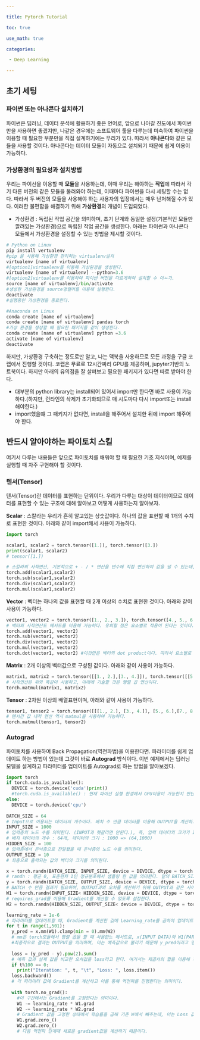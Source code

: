 ```yaml
---

title: Pytorch Tutorial

toc: true

use_math: true

categories:

 - Deep Learning

---
```


## 초기 세팅

### 파이썬 또는 아나콘다 설치하기

파이썬은 딥러닝, 데이터 분석에 활용하기 좋은 언어로, 앞으로 나아갈 진도에서 파이썬만을 사용하면 좋겠지만, 나같은 경우에는 소프트웨어 툴을 다루는데 미숙하여 파이썬을 이용할 때 필요한 부분만을 직접 설계하기에는 무리가 있다. 따라서 **아나콘다**와 같은 모듈을 사용할 것이다. 아나콘다는 데이터 모듈이 자동으로 설치되기 때문에 쉽게 이용이 가능하다. 

### 가상환경의 필요성과 설치방법

우리는 파이선을 이용할 때 **모듈**을 사용하는데, 이때 우리는 해야하는 **작업**에 따라서 각기 다른 버전의 같은 모듈을 불러와야 하는데, 이때마다 파이썬을 다시 세팅할 수는 없다. 따라서 두 버전의 모듈을 사용해야 하는 사용자의 입장에서는 매우 난처해질 수가 있다. 이러한 불편함을 해결하기 위해 **가상환경**의 개념이 도입되었다. 

- 가상환경 : 독립된 작업 공간을 의미하며, 초기 단계와 동일한 설정(기본적인 모듈만 깔려있는 가상환경)으로 독립된 작업 공간을 생성한다. 아래는 파이썬과 아나콘다 모듈에서 가상환경을 설정할 수 있는 방법을 제시할 것이다.

```python
# Python on Linux
pip install vertualenv		
#pip 을 사용해 가상환경 관리하는 virtualenv설치
virtualenv [name of virtualenv]
#[option1]virtualenv를 이용해 가상환경을 생성한다.
virtualenv [name of virtualenv] --python=3.6
#[option2]virtualenv를 이용하여 파이썬 버전을 다르게하여 설치할 수 이ㅛ가.
source [name of virtualenv]/bin/activate
#생성한 가상환경을 source명렬어를 이용해 실행한다.
deactivate
#실행중인 가상환경을 종료한다.
```

```python
#Anaconda on Linux
conda create [name of virtualenv]
conda create [name of virtualenv] pandas torch
#가상 환경을 생성할 때 필요한 패키지를 같이 생성한다.
conda create [name of virtualenv] python =3.6
activate [name of virtualenv]
deactivate
```

하지만, 가상환경 구축하는 정도로만 알고, 나는 맥북을 사용하므로 모든 과정을 구글 코랩에서 진행할 것이다. 코랩은 무료로 12시간짜리 GPU를 제공하며, jupyter기반의 노트북이다. 하지만 아래의 유의점을 잘 살펴보고 필요한 패키지가 있다면 따로 받아야 한다.

- 대부분의 python library는 install되어 있어서 import만 한다면 바로 사용이 가능하다.(하지만, 런타인의 삭제가 초기화되므로 매 시도마다 다시 import또는 install해야한다.)
- import했을떄 그 패키지가 없다면, install을 해주어서 설치한 뒤에 import 해주어야 한다.

## 반드시 알아야하는 파이토치 스킬

여기서 다루는 내용들은 앞으로 파이토치를 배워야 할 때 필요한 기초 지식이며, 예제를 실행할 때 자주 구현해야 할 것이다. 

### 텐서(Tensor)

텐서(Tensor)란 데이터를 표현하는 단위이다. 우리가 다루는 대상이 데이터이므로 데이터를 표현할 수 있는 구조에 대해 알아보고 어떻게 사용하는지 알아보자.

**Scalar** : 스칼라는 우리가 흔히 알고있는 상숫값이다. 하나의 값을 표현할 때 1개의 수치로 표현한 것이다. 아래와 같이 import해서 사용이 가능하다.

```python
import torch

scalar1, scalar2 = torch.tensor([1.]), torch.tensor([3.])
print(scalar1, scalar2)
# tensor([1.])

# 스칼라의 사칙연산, 기본적으로 + - / * 연산을 변수에 직접 연산하여 값을 낼 수 있는데, torch모듈에 내장된 메서드를 사용할 수 있다. 
torch.add(scalar1,scalar2)
torch.sub(scalar1,scalar2)
torch.div(scalar1,scalar2)
torch.mul(scalar1,scalar2)
```

**Vector** : 벡터는 하나의 값을 표현할 때 2개 이상의 수치로 표현한 것이다. 아래와 같이 사용이 가능하다.

```python
vector1, vector2 = torch.tensor([1., 2., 3.]), torch.tensor([4., 5., 6.])
# 벡터의 사칙연산도 메서드를 이용해 가능하다. 유의할 점은 요소별로 적용이 된다는 것이다.
torch.add(vector1, vector2)
torch.sub(vector1, vector2)
torch.div(vector1, vector2)
torch.mul(vector1, vector2)
torch.dot(vector1, vector2)	#이것만은 벡터의 dot product이다. 따라서 요소별로 적용 x
```

**Matrix** : 2개 이상의 벡터값으로 구성된 값이다. 아래와 같이 사용이 가능하다.

```python
matrix1, matrix2 = torch.tensor([[1., 2.],[3., 4.]]), torch.tensor([[5., 6.],[7., 8.]])
# 사칙연산은 위와 똑같이 사용하고, 아래에 기술할 것은 행렬 곱 연산이다. 
torch.matmul(matrix1, matrix2)
```

 **Tensor** : 2차원 이상의 배열표현이며, 아래와 같이 사용이 가능하다.

```python
tensor1, tensor2 = torch.tensor([[[1., 2.], [3., 4.]], [5., 6.],[7., 8.]]), torch.tensor([[[1., 2.], [3., 4.]], [5., 6.],[7., 8.]])
# 텐서간 값 내적 연산 역시 matmul을 사용하여 가능하다.
torch.matmul(tensor1, tensor2)
```

### Autograd

파이토치를 사용하여 Back Propagation(역전파법)을 이용한다면. 파라미터를 쉽게 업데이트 하는 방법이 있는데 그것이 바로 **Autograd** 방식이다. 이번 예제에서는 딥러닝 모델을 설계하고 파라미터를 업데이트를 Autograd로 하는 방법을 알아보겠다.

```python
import torch
if torch.cuda.is_available():
  DEVICE = torch.device('cuda')print()
  #torch.cuda.is_available() : 현재 파이선 실행 환경에서 GPU이용이 가능한지 판단하는 메서드, 코랩에서 실행시켜본 결과 사용이 가능한 것으로 나타남.
else:
  DEVICE = torch.device('cpu')
  
BATCH_SIZE = 64	
# Input으로 이용되는 데이터의 개수이다. 배치 수 만큼 데이터를 이용해 OUTPUT을 계산하고 오차값을 평균해 오차역전파법을 적용하고 파라미터를 업데이트 한다.
INPUT_SIZE = 1000
# 입력층의 노드 수를 의미한다. (INPUT과 헷갈리면 안된다.), 즉, 입력 데이터의 크기가 1000이라는 소리
# 배치 데이터의 개수 : 64개, 데이터의 크기 : 1000 => (64,1000)
HIDDEN_SIZE = 100
# 입력층에서 은닉층으로 전달됐을 때 은닉층의 노드 수를 의미한다. 
OUTPUT_SIZE = 10
# 최종으로 출력되는 값의 벡터의 크기를 의미한다. 

x = torch.randn(BATCH_SIZE, INPUT_SIZE, device = DEVICE, dtype = torch.float, requires_grad = False)
# randn : 평균 0, 표준편차 1인 정규분포에서 샘플링 한 값을 의미한다. 앞의 BATCH_SIZE와 INPUT_SIZE는 생성되는 데이터의 크기를 나타내며 64x1000의 데이터를 생성한다. device, dtype 설명은 생략하고 requires_grad 같은 인자는 여기서는 INPUT으로만 이용되기 때문에 사용될 이유가 없어 False로 설정하였다. 또한 파라미터 값을 업데이트 하기 위해 Gradient를 계산하므로 추적을 할 이유가 전혀 없다.
y = torch.randn(BATCH_SIZE, OUTPUT_SIZE, device = DEVICE, dtype = torch.float, requires_grad = False)
# BATCH 수 만큼 결과가 필요하며, OUTPUT과의 오차를 계산하기 위해 OUTPUT과 같은 사이즈의 크기로 설정하였다.
W1 = torch.randn(INPUT_SIZE< HIDDEN_SIZE, device = DEVICE, dtype = torch.float, requires_grad = True)
# requires_grad를 이용해 Gradient를 계산할 수 있도록 설정한다.
W2 = torch.randn(HIDDEN_SIZE, OUTPUT_SIZE< device = DEVICE, dtype = torch.float, requires_grad = True)

learning_rate = 1e-6
# 파라미터를 업데이트할 때, Gradient를 계산한 값에 Learning_rate를 곱하여 업데이트를 한다. 학습 정도를 나타내는 값이며, 이를 설정하는 방법은 여러가지가 있다. 하이퍼파라미터이다.
for t in range(1,501):
  y_pred = x.mm(W1).clamp(min = 0).mm(W2)
  # mm은 torch모듈에서 행렬 곱을 할 때 사용한느 메서드로, x(INPUT DATA)와 W1(PARAMETER)를 행렬 곱하여 나온 결과값을 계산하고, 이후 clamp(min=0으로 설정하여 ReLU처럼 기능하게 설정, 쉽게 말해 ReLU) 메서드를 이용하여 비선형 함수를 activation function으로 설정한다. 후에 clamp에서 나온 결과값으로 W2와 한 번 더 행렬의 곱을 진행한다. 
  #최종적으로 결과는 OUTPUT을 의미하며, 이는 예측값으로 불리기 때문에 y_pred이라고 명명했다.
  
  loss = (y_pred - y).pow(2).sum()
  # 예측 값과 실제 값을 비교한 오차값을 loss라고 한다. 여기서는 제곱차의 합을 이용해 계산하였다.
  if t%100 == 0:
  	print("Iteration: ", t, "\t", "Loss: ", loss.item())
  loss.backward()
  # 각 파라미터 값에 Gradient를 계산하고 이를 통해 역전파를 진행한다는 의미이다. 
  
  with torch.no_grad():
    #이 구간에서는 Gradient를 고정한다는 의미이다. 
    W1 -= learning_rate * W1.grad
    W2 -= learning_rate * W2.grad
    # Gradient 값을 고정한 상태에서 학습률을 곱해 기존 W에서 빼주는데, 이는 Loss 값이 최소로 계산될 수 있는 파라미터 값을 찾기위해 음수를 사용한다는 것을 알고 있으면 된다.
    W1.grad.zero_()
    W2.grad.zero_()
    # 다음 역전파 단계때 새로운 gradient값을 계산하기 때문이다. 
```

